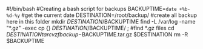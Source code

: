 #!/bin/bash #Creating a bash script for backups
BACKUPTIME=`date +%b-%d-%y` #get the current date
DESTINATION=/root/backup/ #create all backup here in this folder
mkdir $DESTINATION/$BACKUPTIME
find -L /var/log -name "*.gz" -exec cp {} $DESTINATION/$BACKUPTIME/ \; #find *.gz files
cd $DESTINATION
tar cvzf backup-$BACKUPTIME.tar.gz $DESTINATION
rm -R $BACKUPTIME

